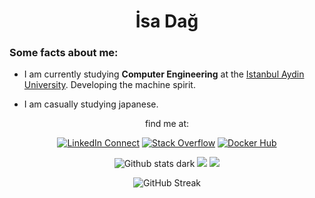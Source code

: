 <div align=center>

# **İsa Dağ** <small></small>

</div>

### Some facts about me:
- I am currently studying **Computer Engineering** at the [Istanbul Aydin University](https://www.aydin.edu.tr/). Developing the machine spirit.

- I am casually studying japanese.




<div align=center>

find me at:

[![LinkedIn Connect](https://img.shields.io/badge/Linkedin-black?&logo=linkedin&style=for-the-badge&logoColor=0b62c3)](https://www.linkedin.com/in/isa-dag/)
[![Stack Overflow](https://img.shields.io/badge/-Stackoverflow-black?style=for-the-badge&logo=stack-overflow)](https://stackoverflow.com/users/22802865/İsa-daĞ)
[![Docker Hub](https://img.shields.io/badge/Docker_hub-black?style=for-the-badge&logo=docker)](https://hub.docker.com/u/osbm)



![Github stats dark](https://raw.githubusercontent.com/isada-g/github-stats/master/generated/overview.svg#gh-dark-mode-only)
![](https://raw.githubusercontent.com/username/github-stats/master/generated/overview.svg#gh-dark-mode-only)
![](https://raw.githubusercontent.com/username/github-stats/master/generated/overview.svg#gh-light-mode-only)

![GitHub Streak](https://streak-stats.demolab.com?user=isada-g&theme=dark)
</div>
